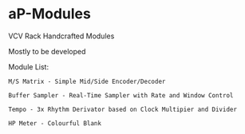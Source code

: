 # aP-Modules
VCV Rack Handcrafted Modules



Mostly to be developed




Module List:

    M/S Matrix - Simple Mid/Side Encoder/Decoder

    Buffer Sampler - Real-Time Sampler with Rate and Window Control

    Tempo - 3x Rhythm Derivator based on Clock Multipier and Divider

    HP Meter - Colourful Blank
